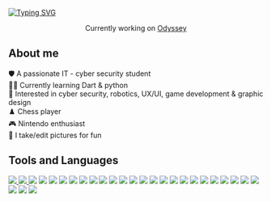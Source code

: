 [![Typing SVG](https://readme-typing-svg.herokuapp.com?size=35&duration=4975&color=752CE0&center=true&vCenter=true&width=1000&height=70&lines=Hello%2C+World;I'm+Yara+Alrubaiya)](https://git.io/typing-svg)
  
<p align= "center">
  Currently working on <a href="https://github.com/ShathaAldosari01/gp1_7_2022"> Odyssey</a> 
</p>


<h2>About me</h2>
🛡️ A passionate IT - cyber security student<br>
👩‍💻 Currently learning Dart & python<br>
💜 Interested in cyber security, robotics, UX/UI, game development & graphic design<br>
♟️ Chess player<br>
🎮 Nintendo enthusiast<br>
📸 I take/edit pictures for fun<br>

<h2>Tools and Languages</h2>
<a href="https://img.shields.io/badge/-Flutter-752ce0?logo=Flutter&logoColor=white&style=for-the-badge"> <img src="https://img.shields.io/badge/-Flutter-752ce0?logo=Flutter&logoColor=white&style=for-the-badge"/> </a>
<a href="https://img.shields.io/badge/-jQuery-752ce0?logo=jQuery&logoColor=white&style=for-the-badge"> <img src="https://img.shields.io/badge/-jQuery-752ce0?logo=jQuery&logoColor=white&style=for-the-badge"/> </a>
<a href="https://img.shields.io/badge/-Node.js-752ce0?logo=Node.js&logoColor=white&style=for-the-badge"><img src="https://img.shields.io/badge/-Node.js-752ce0?logo=Node.js&logoColor=white&style=for-the-badge"/></a>
  <a href="https://img.shields.io/badge/-Dart-752ce0?logo=Dart&logoColor=white&style=for-the-badge"><img src="https://img.shields.io/badge/-Dart-752ce0?logo=Dart&logoColor=white&style=for-the-badge"/></a>
<a href="https://img.shields.io/badge/-HTML5-752ce0?logo=HTML5&logoColor=white&style=for-the-badge"><img src="https://img.shields.io/badge/-HTML5-752ce0?logo=HTML5&logoColor=white&style=for-the-badge"/></a>
<a href="https://img.shields.io/badge/-JavaScript-752ce0?logo=JavaScript&logoColor=white&style=for-the-badge"><img src="https://img.shields.io/badge/-JavaScript-752ce0?logo=JavaScript&logoColor=white&style=for-the-badge"/></a>
<a href="https://img.shields.io/badge/-Java-752ce0?logo=Java&logoColor=white&style=for-the-badge"><img src="https://img.shields.io/badge/-Java-752ce0?logo=Java&logoColor=white&style=for-the-badge"/></a>
<a href="https://img.shields.io/badge/-PHP-752ce0?logo=PHP&logoColor=white&style=for-the-badge"><img src="https://img.shields.io/badge/-PHP-752ce0?logo=PHP&logoColor=white&style=for-the-badge"/></a>
  <a href="https://img.shields.io/badge/-CSS3-752ce0?logo=CSS3&logoColor=white&style=for-the-badge"><img src="https://img.shields.io/badge/-CSS3-752ce0?logo=CSS3&logoColor=white&style=for-the-badge"/></a>
<a href="https://img.shields.io/badge/-JSON-752ce0?logo=JSON&logoColor=white&style=for-the-badge"><img src="https://img.shields.io/badge/-JSON-752ce0?logo=JSON&logoColor=white&style=for-the-badge"/></a>
<a href="https://img.shields.io/badge/-Python-752ce0?logo=Python&logoColor=white&style=for-the-badge"><img src="https://img.shields.io/badge/-Python-752ce0?logo=Python&logoColor=white&style=for-the-badge"/></a>
<a href="https://img.shields.io/badge/-R-752ce0?logo=R&logoColor=white&style=for-the-badge"><img src="https://img.shields.io/badge/-R-752ce0?logo=R&logoColor=white&style=for-the-badge"/></a>
<a href="https://img.shields.io/badge/-Firebase-752ce0?logo=Firebase&logoColor=white&style=for-the-badge"><img src="https://img.shields.io/badge/-Firebase-752ce0?logo=Firebase&logoColor=white&style=for-the-badge"/></a>
<a href="https://img.shields.io/badge/-Google%20Cloud-752ce0?logo=Google-Cloud&logoColor=white&style=for-the-badge"><img src="https://img.shields.io/badge/-Google%20Cloud-752ce0?logo=Google-Cloud&logoColor=white&style=for-the-badge"/></a>
<a href="https://img.shields.io/badge/-Postman-752ce0?logo=Postman&logoColor=white&style=for-the-badge"><img src="https://img.shields.io/badge/-Postman-752ce0?logo=Postman&logoColor=white&style=for-the-badge"/></a>
<a href="https://img.shields.io/badge/-Android%20Studio-37814A?logo=Android%20Studio&logoColor=white&style=for-the-badge"><img src="https://img.shields.io/badge/-Android%20Studio-752ce0?logo=Android%20Studio&logoColor=white&style=for-the-badge"/></a>
<a href="https://img.shields.io/badge/-Apache%20NetBeans%20IDE-752ce0?logo=Apache%20NetBeans%20IDE&logoColor=white&style=for-the-badge"><img src="https://img.shields.io/badge/-Apache%20NetBeans%20IDE-752ce0?logo=Apache%20NetBeans%20IDE&logoColor=white&style=for-the-badge"/></a>
<a href="https://img.shields.io/badge/-Visual%20Studio%20Code-752ce0?logo=Visual%20Studio%20Code&logoColor=white&style=for-the-badge"><img src="https://img.shields.io/badge/-Visual%20Studio%20Code-752ce0?logo=Visual%20Studio%20Code&logoColor=white&style=for-the-badge"/></a>
<a href="https://img.shields.io/badge/-Visual%20Studio-752ce0?logo=Visual%20Studio&logoColor=white&style=for-the-badge"><img src="https://img.shields.io/badge/-Visual%20Studio-752ce0?logo=Visual%20Studio&logoColor=white&style=for-the-badge"/></a>
  <a href="https://img.shields.io/badge/-RStudio-752ce0?logo=RStudio&logoColor=white&style=for-the-badge"><img src="https://img.shields.io/badge/-RStudio-752ce0?logo=RStudio&logoColor=white&style=for-the-badge"/></a>
<a href="https://img.shields.io/badge/-Android-752ce0?logo=Android&logoColor=white&style=for-the-badge"><img src="https://img.shields.io/badge/-Android-752ce0?logo=Android&logoColor=white&style=for-the-badge"/></a>
<a href="https://img.shields.io/badge/-iOS-752ce0?logo=iOS&logoColor=white&style=for-the-badge"><img src="https://img.shields.io/badge/-iOS-752ce0?logo=iOS&logoColor=white&style=for-the-badge"/></a>
<a href="https://img.shields.io/badge/-Kali%20Linux-752ce0?logo=Kali%20Linux&logoColor=white&style=for-the-badge"><img src="https://img.shields.io/badge/-Kali%20Linux-752ce0?logo=Kali%20Linux&logoColor=white&style=for-the-badge"/></a>
<a href="https://img.shields.io/badge/-Ubuntu-752ce0?logo=Ubuntu&logoColor=white&style=for-the-badge"><img src="https://img.shields.io/badge/-Ubuntu-752ce0?logo=Ubuntu&logoColor=white&style=for-the-badge"/></a>
<a href="https://img.shields.io/badge/-Windows-752ce0?logo=Windows&logoColor=white&style=for-the-badge"><img src="https://img.shields.io/badge/-Windows-752ce0?logo=Windows&logoColor=white&style=for-the-badge"/></a>
<a href="https://img.shields.io/badge/-Adobe%20Lightroom-752ce0?logo=Adobe%20Lightroo&logoColor=white&style=for-the-badge"><img src="https://img.shields.io/badge/-Adobe%20Lightroom-752ce0?logo=Adobe%20Lightroom&logoColor=white&style=for-the-badge"/></a>
<a href="https://img.shields.io/badge/-Figma-752ce0?logo=Figma&logoColor=white&style=for-the-badge"><img src="https://img.shields.io/badge/-Figma-752ce0?logo=Figma&logoColor=white&style=for-the-badge"/></a>
<a href="https://img.shields.io/badge/-Jira-752ce0?logo=Jira&logoColor=white&style=for-the-badge"><img src="https://img.shields.io/badge/-Jira-752ce0?logo=Jira&logoColor=white&style=for-the-badge"/></a>
